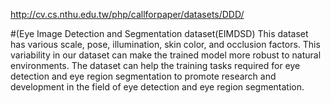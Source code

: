 http://cv.cs.nthu.edu.tw/php/callforpaper/datasets/DDD/

#(Eye Image Detection and Segmentation dataset(EIMDSD)
This dataset has various scale, pose, illumination, skin color, and occlusion factors. This variability in our dataset can make the trained model more robust to natural environments.  The dataset can help the training tasks required for eye detection and eye region segmentation to promote research and development in the field of eye detection and eye region segmentation.
